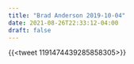 ```yaml
---
title: "Brad Anderson 2019-10-04"
date: 2021-08-26T22:33:12-04:00
draft: false
---
```


{{<tweet 1191474439285858305>}}